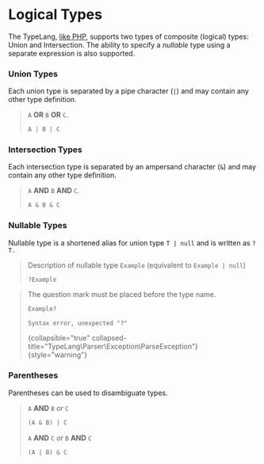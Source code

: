 # Logical Types

<show-structure for="chapter" depth="2"/>

The TypeLang, [like PHP](https://www.php.net/manual/en/language.types.type-system.php#language.types.type-system.composite), supports two types of composite (logical) types:
Union and Intersection. The ability to specify a _nullable_ type using a 
separate expression is also supported.

### Union Types

Each union type is separated by a pipe character (`|`) and may contain any other
type definition.

> `A` **OR** `B` **OR** `C`.
> ```typescript
> A | B | C
> ```

### Intersection Types

Each intersection type is separated by an ampersand character (`&`) and may
contain any other type definition.

> `A` **AND** `B` **AND** `C`.
> ```typescript
> A & B & C
> ```

### Nullable Types

Nullable type is a shortened alias for union type `T | null` 
and is written as `?T.`

<tabs>
<tab title="Examples">

> Description of nullable type `Example` (equivalent to `Example | null`)
> ```typescript
> ?Example
> ```

</tab>
<tab title="Counterexamples">

> The question mark must be placed before the type name.
> ```typescript
> Example?
> ```
> ```
> Syntax error, unexpected "?"
> ```
> {collapsible="true" collapsed-title="TypeLang\Parser\Exception\ParseException"}
> {style="warning"}
</tab>
</tabs>

### Parentheses

Parentheses can be used to disambiguate types.

> `A` **AND** `B` _or_ `C`
> ```typescript
> (A & B) | C
> ```
>
> `A` **AND** `C` _or_ `B` **AND** `C`
> ```typescript
> (A | B) & C
> ```
